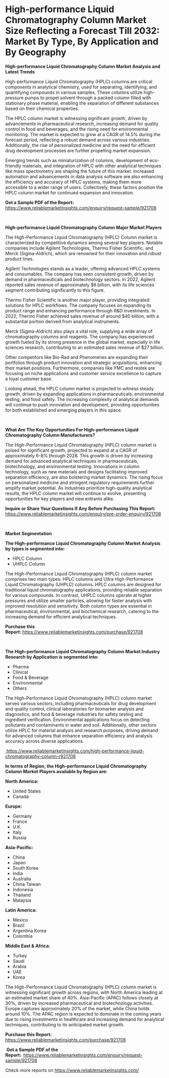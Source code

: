 <p><h1>High-performance Liquid Chromatography Column Market Size Reflecting a Forecast Till 2032: Market By Type, By Application and By Geography</h1></p><p><strong>High-performance Liquid Chromatography Column Market Analysis and Latest Trends</strong></p>
<p><p>High-performance Liquid Chromatography (HPLC) columns are critical components in analytical chemistry, used for separating, identifying, and quantifying compounds in various samples. These columns utilize high-pressure pumps to propel solvent through a packed column filled with stationary phase material, enabling the separation of different substances based on their chemical properties. </p><p>The HPLC column market is witnessing significant growth, driven by advancements in pharmaceutical research, increasing demand for quality control in food and beverages, and the rising need for environmental monitoring. The market is expected to grow at a CAGR of 14.5% during the forecast period, reflecting a robust demand across various industries. Additionally, the rise of personalized medicine and the need for efficient drug development processes are further propelling market expansion. </p><p>Emerging trends such as miniaturization of columns, development of eco-friendly materials, and integration of HPLC with other analytical techniques like mass spectrometry are shaping the future of this market. Increased automation and advancements in data analysis software are also enhancing the efficiency and accuracy of HPLC systems, making them more accessible to a wider range of users. Collectively, these factors position the HPLC column market for continued expansion and innovation.</p></p>
<p><strong>Get a Sample PDF of the Report:&nbsp;</strong> <a href="https://www.reliablemarketinsights.com/enquiry/request-sample/921708?utm_campaign=1887&utm_medium=2&utm_source=Github&utm_content=ia&utm_term=01022025&utm_id=high-performance-liquid-chromatography-column">https://www.reliablemarketinsights.com/enquiry/request-sample/921708</a></p>
<p>&nbsp;</p>
<p><strong>High-performance Liquid Chromatography Column Major Market Players</strong></p>
<p><p>The High-Performance Liquid Chromatography (HPLC) Column market is characterized by competitive dynamics among several key players. Notable companies include Agilent Technologies, Thermo Fisher Scientific, and Merck (Sigma-Aldrich), which are renowned for their innovation and robust product lines.</p><p>Agilent Technologies stands as a leader, offering advanced HPLC systems and consumables. The company has seen consistent growth, driven by demand in pharmaceuticals and biotechnology sectors. In 2022, Agilent reported sales revenue of approximately $6 billion, with its life sciences segment contributing significantly to this figure.</p><p>Thermo Fisher Scientific is another major player, providing integrated solutions for HPLC workflows. The company focuses on expanding its product range and enhancing performance through R&D investments. In 2022, Thermo Fisher achieved sales revenue of around $40 billion, with a substantial portion derived from analytical instruments.</p><p>Merck (Sigma-Aldrich) also plays a vital role, supplying a wide array of chromatography columns and reagents. The company has experienced growth fueled by its strong presence in the global market, especially in life sciences research, contributing to an estimated sales revenue of $27 billion.</p><p>Other competitors like Bio-Rad and Phenomenex are expanding their portfolios through product innovation and strategic acquisitions, enhancing their market positions. Furthermore, companies like YMC and restek are focusing on niche applications and customer service excellence to capture a loyal customer base.</p><p>Looking ahead, the HPLC column market is projected to witness steady growth, driven by expanding applications in pharmaceuticals, environmental testing, and food safety. The increasing complexity of analytical demands will continue to push innovation and development, providing opportunities for both established and emerging players in this space.</p></p>
<p>&nbsp;</p>
<p><strong>What Are The Key Opportunities For High-performance Liquid Chromatography Column Manufacturers?</strong></p>
<p><p>The High-Performance Liquid Chromatography (HPLC) column market is poised for significant growth, projected to expand at a CAGR of approximately 6-8% through 2028. This growth is driven by increasing demand for advanced analytical techniques in pharmaceuticals, biotechnology, and environmental testing. Innovations in column technology, such as new materials and designs facilitating improved separation efficiency, are also bolstering market dynamics. The rising focus on personalized medicine and stringent regulatory requirements further amplify market potential. As industries prioritize high-quality analytical results, the HPLC column market will continue to evolve, presenting opportunities for key players and new entrants alike.</p></p>
<p><strong>Inquire or Share Your Questions If Any Before Purchasing This Report:</strong> <a href="https://www.reliablemarketinsights.com/enquiry/pre-order-enquiry/921708?utm_campaign=1887&utm_medium=2&utm_source=Github&utm_content=ia&utm_term=01022025&utm_id=high-performance-liquid-chromatography-column">https://www.reliablemarketinsights.com/enquiry/pre-order-enquiry/921708</a></p>
<p>&nbsp;</p>
<p><strong>Market Segmentation</strong></p>
<p><strong>The High-performance Liquid Chromatography Column Market Analysis by types is segmented into:</strong></p>
<p><ul><li>HPLC Column</li><li>UHPLC Column</li></ul></p>
<p><p>The High-Performance Liquid Chromatography (HPLC) column market comprises two main types: HPLC columns and Ultra High-Performance Liquid Chromatography (UHPLC) columns. HPLC columns are designed for traditional liquid chromatography applications, providing reliable separation for various compounds. In contrast, UHPLC columns operate at higher pressures and utilize smaller particles, allowing for faster analysis with improved resolution and sensitivity. Both column types are essential in pharmaceutical, environmental, and biochemical research, catering to the increasing demand for efficient analytical techniques.</p></p>
<p><strong>Purchase this Report:&nbsp;</strong><a href="https://www.reliablemarketinsights.com/purchase/921708?utm_campaign=1887&utm_medium=2&utm_source=Github&utm_content=ia&utm_term=01022025&utm_id=high-performance-liquid-chromatography-column">https://www.reliablemarketinsights.com/purchase/921708</a></p>
<p>&nbsp;</p>
<p><strong>The High-performance Liquid Chromatography Column Market Industry Research by Application is segmented into:</strong></p>
<p><ul><li>Pharma</li><li>Clinical</li><li>Food & Beverage</li><li>Environmental</li><li>Others</li></ul></p>
<p><p>The High-Performance Liquid Chromatography (HPLC) column market serves various sectors, including pharmaceuticals for drug development and quality control, clinical laboratories for biomarker analysis and diagnostics, and food & beverage industries for safety testing and ingredient verification. Environmental applications focus on detecting pollutants and contaminants in water and soil. Additionally, other sectors utilize HPLC for material analysis and research purposes, driving demand for advanced columns that enhance separation efficiency and analysis accuracy across diverse applications.</p></p>
<p><a href="https://www.reliablemarketinsights.com/high-performance-liquid-chromatography-column-r921708?utm_campaign=1887&utm_medium=2&utm_source=Github&utm_content=ia&utm_term=01022025&utm_id=high-performance-liquid-chromatography-column">&nbsp;https://www.reliablemarketinsights.com/high-performance-liquid-chromatography-column-r921708</a></p>
<p><strong>In terms of Region, the High-performance Liquid Chromatography Column Market Players available by Region are:</strong></p>
<p>
    <p> <strong> North America: </strong>
        <ul>
            <li>United States</li>
            <li>Canada</li>
        </ul>
        </p> 
    <p> <strong> Europe: </strong>
        <ul>
            <li>Germany</li>
            <li>France</li>
            <li>U.K.</li>
            <li>Italy</li>
            <li>Russia</li>
        </ul>
        </p> 
    <p> <strong> Asia-Pacific: </strong>
        <ul>
            <li>China</li>
            <li>Japan</li>
            <li>South Korea</li>
            <li>India</li>
            <li>Australia</li>
            <li>China Taiwan</li>
            <li>Indonesia</li>
            <li>Thailand</li>
            <li>Malaysia</li>
        </ul>
        </p> 
    <p> <strong> Latin America: </strong>
        <ul>
            <li>Mexico</li>
            <li>Brazil</li>
            <li>Argentina Korea</li>
            <li>Colombia</li>
        </ul>
        </p> 
    <p> <strong> Middle East & Africa: </strong>
        <ul>
            <li>Turkey</li>
            <li>Saudi</li>
            <li>Arabia</li>
            <li>UAE</li>
            <li>Korea</li>
        </ul>
    </p>
    </p>
<p><p>The High-Performance Liquid Chromatography (HPLC) column market is witnessing significant growth across regions, with North America leading at an estimated market share of 40%. Asia-Pacific (APAC) follows closely at 30%, driven by increased pharmaceutical and biotechnology activities. Europe captures approximately 20% of the market, while China holds around 10%. The APAC region is expected to dominate in the coming years due to rising investments in healthcare and increasing demand for analytical techniques, contributing to its anticipated market growth.</p></p>
<p><strong>Purchase this Report: </strong><a href="https://www.reliablemarketinsights.com/purchase/921708?utm_campaign=1887&utm_medium=2&utm_source=Github&utm_content=ia&utm_term=01022025&utm_id=high-performance-liquid-chromatography-column">https://www.reliablemarketinsights.com/purchase/921708</a></p>
<p>&nbsp;<strong>Get a Sample PDF of the Report:&nbsp;&nbsp;</strong><a href="https://www.reliablemarketinsights.com/enquiry/request-sample/921708?utm_campaign=1887&utm_medium=2&utm_source=Github&utm_content=ia&utm_term=01022025&utm_id=high-performance-liquid-chromatography-column">https://www.reliablemarketinsights.com/enquiry/request-sample/921708</a></p>
<p><strong></strong></p>
<p>Check more reports on <a href="https://www.reliablemarketinsights.com/?utm_campaign=1887&utm_medium=2&utm_source=Github&utm_content=ia&utm_term=01022025&utm_id=high-performance-liquid-chromatography-column">https://www.reliablemarketinsights.com/</a></p>